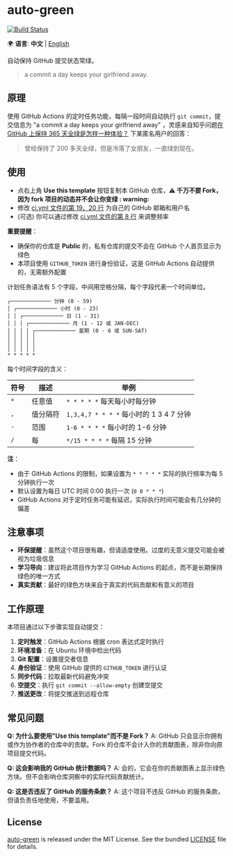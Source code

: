 # auto-green

[![Build Status](https://github.com/LiangLliu/auto-green/actions/workflows/ci.yml/badge.svg?branch=master)](https://github.com/LiangLliu/auto-green/actions)

🌍 **语言**: **中文** | [English](README_EN.md)

自动保持 GitHub 提交状态常绿。

> a commit a day keeps your girlfriend away.

## 原理

使用 GitHub Actions 的定时任务功能，每隔一段时间自动执行 `git commit`，提交信息为 "a commit a day keeps your girlfriend
away"
，灵感来自知乎问题[在 GitHub 上保持 365 天全绿是怎样一种体验？](https://www.zhihu.com/question/34043434/answer/57826281)
下某匿名用户的回答：

> 曾经保持了 200 多天全绿，但是冷落了女朋友，一直绿到现在。

## 使用

- 点右上角 **Use this template** 按钮复制本 GitHub 仓库，**:warning: 千万不要 Fork，因为 fork 项目的动态并不会让你变绿 :
  warning:**
- 修改 [ci.yml 文件的第 19、20 行](https://github.com/LiangLliu/auto-green/blob/master/.github/workflows/ci.yml#L19) 为自己的
  GitHub 邮箱和用户名
- (可选)
  你可以通过修改 [ci.yml 文件的第 8 行](https://github.com/LiangLliu/auto-green/blob/master/.github/workflows/ci.yml#L8)
  来调整频率

**重要提醒**：

- 确保你的仓库是 **Public** 的，私有仓库的提交不会在 GitHub 个人首页显示为绿色
- 本项目使用 `GITHUB_TOKEN` 进行身份验证，这是 GitHub Actions 自动提供的，无需额外配置

计划任务语法有 5 个字段，中间用空格分隔，每个字段代表一个时间单位。

```plain
┌───────────── 分钟 (0 - 59)
│ ┌───────────── 小时 (0 - 23)
│ │ ┌───────────── 日 (1 - 31)
│ │ │ ┌───────────── 月 (1 - 12 或 JAN-DEC)
│ │ │ │ ┌───────────── 星期 (0 - 6 或 SUN-SAT)
│ │ │ │ │
│ │ │ │ │
│ │ │ │ │
* * * * *
```

每个时间字段的含义：

| 符号  | 描述   | 举例                                |
|-----|------|-----------------------------------|
| `*` | 任意值  | `* * * * *` 每天每小时每分钟              |
| `,` | 值分隔符 | `1,3,4,7 * * * *` 每小时的 1 3 4 7 分钟 |
| `-` | 范围   | `1-6 * * * *` 每小时的 1-6 分钟         |
| `/` | 每    | `*/15 * * * *` 每隔 15 分钟           |

**注**：

- 由于 GitHub Actions 的限制，如果设置为 `* * * * *` 实际的执行频率为每 5 分钟执行一次
- 默认设置为每日 UTC 时间 0:00 执行一次 (`0 0 * * *`)
- GitHub Actions 对于定时任务可能有延迟，实际执行时间可能会有几分钟的偏差

## 注意事项

- **环保提醒**：虽然这个项目很有趣，但请适度使用。过度的无意义提交可能会被视为垃圾信息
- **学习导向**：建议将此项目作为学习 GitHub Actions 的起点，而不是长期保持绿色的唯一方式
- **真实贡献**：最好的绿色方块来自于真实的代码贡献和有意义的项目

## 工作原理

本项目通过以下步骤实现自动提交：

1. **定时触发**：GitHub Actions 根据 cron 表达式定时执行
2. **环境准备**：在 Ubuntu 环境中检出代码
3. **Git 配置**：设置提交者信息
4. **身份验证**：使用 GitHub 提供的 `GITHUB_TOKEN` 进行认证
5. **同步代码**：拉取最新代码避免冲突
6. **空提交**：执行 `git commit --allow-empty` 创建空提交
7. **推送更改**：将提交推送到远程仓库

## 常见问题

**Q: 为什么要使用"Use this template"而不是 Fork？**
A: GitHub 只会显示你拥有或作为协作者的仓库中的贡献。Fork 的仓库不会计入你的贡献图表，除非你向原项目提交代码。

**Q: 这会影响我的 GitHub 统计数据吗？**
A: 会的，它会在你的贡献图表上显示绿色方块。但不会影响仓库洞察中的实际代码贡献统计。

**Q: 这是否违反了 GitHub 的服务条款？**
A: 这个项目不违反 GitHub 的服务条款，但请负责任地使用，不要滥用。

## License

[auto-green](https://github.com/LiangLliu/auto-green) is released under the MIT License. See the
bundled [LICENSE](./LICENSE) file for details.
